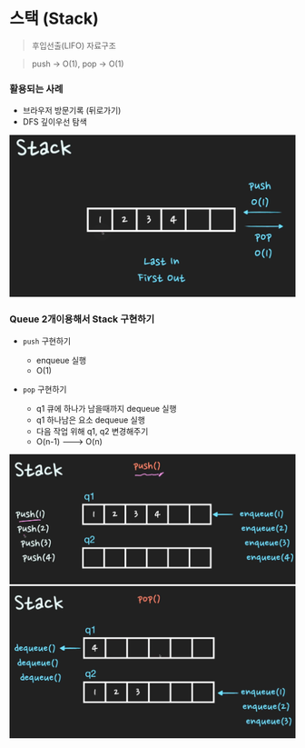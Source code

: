# 스택 (Stack)

> 후입선출(LIFO) 자료구조

> push -> O(1), pop -> O(1)

### 활용되는 사례
- 브라우저 방문기록 (뒤로가기)
- DFS 깊이우선 탐색

![stack](images/stack.png)

### Queue 2개이용해서 Stack 구현하기

- `push` 구현하기
  - enqueue 실행
  - O(1)

- `pop` 구현하기
  - q1 큐에 하나가 남을때까지 dequeue 실행
  - q1 하나남은 요소 dequeue 실행
  - 다음 작업 위해 q1, q2 변경해주기
  - O(n-1) ---> O(n)

![queue to stack](images/queue-to-stack.png)
![queue to stack2](images/queue-to-stack2.png)
